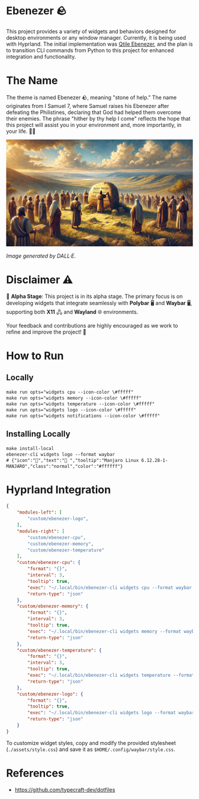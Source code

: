 # Ebenezer 🪨

This project provides a variety of widgets and behaviors designed for desktop environments or any window manager. Currently, it is being used with Hyprland. The initial implementation was [Qtile Ebenezer](https://github.com/williampsena/qtile-ebenezer), and the plan is to transition CLI commands from Python to this project for enhanced integration and functionality.

# The Name

The theme is named Ebenezer 🪨, meaning "stone of help." The name originates from I Samuel 7, where Samuel raises his Ebenezer after defeating the Philistines, declaring that God had helped them overcome their enemies. The phrase "hither by thy help I come" reflects the hope that this project will assist you in your environment and, more importantly, in your life. 🙏🏿

![Ebenezer Image](./images/ebenezer.png)

*Image generated by DALL·E.*

# Disclaimer ⚠️

🚧 **Alpha Stage**: This project is in its alpha stage. The primary focus is on developing widgets that integrate seamlessly with **Polybar** 🖥️ and **Waybar** 🖥️, supporting both **X11** 🖧 and **Wayland** 🌐 environments.

Your feedback and contributions are highly encouraged as we work to refine and improve the project! 🙌

# How to Run

## Locally
```shell
make run opts="widgets cpu --icon-color \#fffff"
make run opts="widgets memory --icon-color \#fffff"
make run opts="widgets temperature --icon-color \#fffff"
make run opts="widgets logo --icon-color \#fffff"
make run opts="widgets notifications --icon-color \#fffff"
```

## Installing Locally
```shell
make install-local
ebenezer-cli widgets logo --format waybar
# {"icon":"","text":" ","tooltip":"Manjaro Linux 6.12.28-1-MANJARO","class":"normal","color":"#ffffff"}
```

# Hyprland Integration

```json
{
    "modules-left": [
        "custom/ebenezer-logo",
    ],
    "modules-right": [
        "custom/ebenezer-cpu",
        "custom/ebenezer-memory",
        "custom/ebenezer-temperature"
    ],
    "custom/ebenezer-cpu": {
        "format": "{}",
        "interval": 3,
        "tooltip": true,
        "exec": "~/.local/bin/ebenezer-cli widgets cpu --format waybar --icon-color '#f1fa8c'",
        "return-type": "json"
    },
    "custom/ebenezer-memory": {
        "format": "{}",
        "interval": 3,
        "tooltip": true,
        "exec": "~/.local/bin/ebenezer-cli widgets memory --format waybar --icon-color '#ff79c6'",
        "return-type": "json"
    },
    "custom/ebenezer-temperature": {
        "format": "{}",
        "interval": 3,
        "tooltip": true,
        "exec": "~/.local/bin/ebenezer-cli widgets temperature --format waybar --icon-color '#ffb86c'",
        "return-type": "json"
    },
    "custom/ebenezer-logo": {
        "format": "{}",
        "tooltip": true,
        "exec": "~/.local/bin/ebenezer-cli widgets logo --format waybar --icon-color '#50fa7b'",
        "return-type": "json"
    }
}
```

To customize widget styles, copy and modify the provided stylesheet (`./assets/style.css`) and save it as `$HOME/.config/waybar/style.css`.


# References

- https://github.com/typecraft-dev/dotfiles